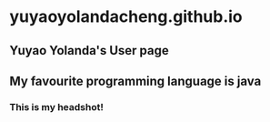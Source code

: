# yuyaoyolandacheng.github.io
## Yuyao Yolanda's User page
## My favourite programming language is java
### This is my headshot!

